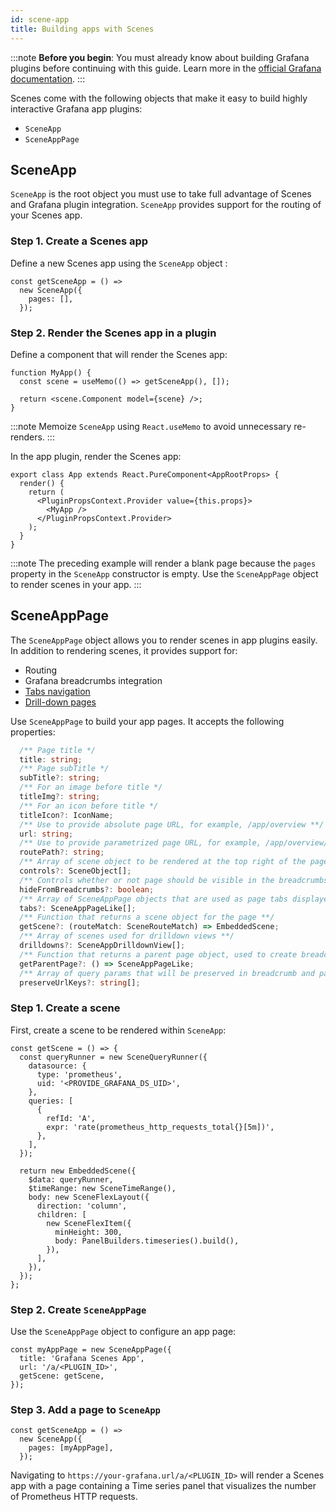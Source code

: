 ```yaml
---
id: scene-app
title: Building apps with Scenes
---
```


:::note
**Before you begin**: You must already know about building Grafana plugins before continuing with this guide. Learn more in the [official Grafana documentation](https://grafana.com/developers/plugin-tools).
:::

Scenes come with the following objects that make it easy to build highly interactive Grafana app plugins:

- `SceneApp`
- `SceneAppPage`

## SceneApp

`SceneApp` is the root object you must use to take full advantage of Scenes and Grafana plugin integration. `SceneApp` provides support for the routing of your Scenes app.

### Step 1. Create a Scenes app

Define a new Scenes app using the `SceneApp` object :

```tsx
const getSceneApp = () =>
  new SceneApp({
    pages: [],
  });
```

### Step 2. Render the Scenes app in a plugin

Define a component that will render the Scenes app:

```tsx
function MyApp() {
  const scene = useMemo(() => getSceneApp(), []);

  return <scene.Component model={scene} />;
}
```

:::note
Memoize `SceneApp` using `React.useMemo` to avoid unnecessary re-renders.
:::

In the app plugin, render the Scenes app:

```tsx
export class App extends React.PureComponent<AppRootProps> {
  render() {
    return (
      <PluginPropsContext.Provider value={this.props}>
        <MyApp />
      </PluginPropsContext.Provider>
    );
  }
}
```

:::note
The preceding example will render a blank page because the `pages` property in the `SceneApp` constructor is empty. Use the `SceneAppPage` object to render scenes in your app.
:::

## SceneAppPage

The `SceneAppPage` object allows you to render scenes in app plugins easily. In addition to rendering scenes, it provides support for:

- Routing
- Grafana breadcrumbs integration
- [Tabs navigation](./scene-app-tabs.md)
- [Drill-down pages](./scene-app-drilldown.md)

Use `SceneAppPage` to build your app pages. It accepts the following properties:

```ts
  /** Page title */
  title: string;
  /** Page subTitle */
  subTitle?: string;
  /** For an image before title */
  titleImg?: string;
  /** For an icon before title */
  titleIcon?: IconName;
  /** Use to provide absolute page URL, for example, /app/overview **/
  url: string;
  /** Use to provide parametrized page URL, for example, /app/overview/:clusterId **/
  routePath?: string;
  /** Array of scene object to be rendered at the top right of the page, inline with the page title */
  controls?: SceneObject[];
  /** Controls whether or not page should be visible in the breadcrumbs path **/
  hideFromBreadcrumbs?: boolean;
  /** Array of SceneAppPage objects that are used as page tabs displayed at the top of the page **/
  tabs?: SceneAppPageLike[];
  /** Function that returns a scene object for the page **/
  getScene?: (routeMatch: SceneRouteMatch) => EmbeddedScene;
  /** Array of scenes used for drilldown views **/
  drilldowns?: SceneAppDrilldownView[];
  /** Function that returns a parent page object, used to create breadcrumbs structure **/
  getParentPage?: () => SceneAppPageLike;
  /** Array of query params that will be preserved in breadcrumb and page tab links, for example, ['from', 'to', 'var-datacenter',...] **/
  preserveUrlKeys?: string[];
```

### Step 1. Create a scene

First, create a scene to be rendered within `SceneApp`:

```tsx
const getScene = () => {
  const queryRunner = new SceneQueryRunner({
    datasource: {
      type: 'prometheus',
      uid: '<PROVIDE_GRAFANA_DS_UID>',
    },
    queries: [
      {
        refId: 'A',
        expr: 'rate(prometheus_http_requests_total{}[5m])',
      },
    ],
  });

  return new EmbeddedScene({
    $data: queryRunner,
    $timeRange: new SceneTimeRange(),
    body: new SceneFlexLayout({
      direction: 'column',
      children: [
        new SceneFlexItem({
          minHeight: 300,
          body: PanelBuilders.timeseries().build(),
        }),
      ],
    }),
  });
};
```

### Step 2. Create `SceneAppPage`

Use the `SceneAppPage` object to configure an app page:

```tsx
const myAppPage = new SceneAppPage({
  title: 'Grafana Scenes App',
  url: '/a/<PLUGIN_ID>',
  getScene: getScene,
});
```

### Step 3. Add a page to `SceneApp`

```tsx
const getSceneApp = () =>
  new SceneApp({
    pages: [myAppPage],
  });
```

Navigating to `https://your-grafana.url/a/<PLUGIN_ID>` will render a Scenes app with a page containing a Time series panel that visualizes the number of Prometheus HTTP requests.
